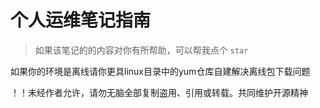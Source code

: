 # 个人运维笔记指南
> 如果该笔记的的内容对你有所帮助，可以帮我点个 `star`

如果你的环境是离线请你更具linux目录中的yum仓库自建解决离线包下载问题



！！未经作者允许，请勿无脑全部复制盗用、引用或转载。共同维护开源精神
